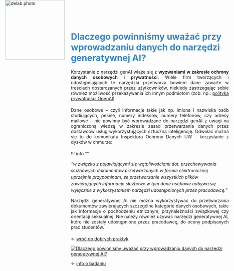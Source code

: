 <div style="position: absolute; top: 0; left: 1.3em; width: 190px; height: 190px; overflow: hidden;">
    <img src="/genai_site/assets/logo2.png" alt="delab photo" style="width: 100%; height: 100%; object-fit: contain; display: block;">
</div>

<h1 style="margin-top: 50px; color: #3485C8"> <b> Dlaczego powinniśmy uważać przy wprowadzaniu danych do narzędzi generatywnej AI?</b></h1>

<div style="text-align: justify; margin-bottom: 20px;">
Korzystanie z narzędzi genAI wiąże się z <b>wyzwaniami w zakresie ochrony danych osobowych i prywatności</b>. Wiele firm tworzących i udostępniających te narzędzia przetwarza bowiem dane zawarte w treściach dostarczanych przez użytkowników, niekiedy zastrzegając sobie również możliwość przekazywania ich innym podmiotom (zob. np.: <a href="https://openai.com/policies/privacy-policy/" target="_blank">polityka prywatności OpenAI</a>).
</div>
<div style="text-align: justify; margin-bottom: 20px;">
Dane osobowe – czyli informacje takie jak np. imiona i nazwiska osób studiujących, pesele, numery indeksów, numery telefonów, czy adresy mailowe – nie powinny być wprowadzane do narzędzi genAI z uwagi na ograniczoną wiedzę w zakresie zasad przetwarzania danych przez dostawców usług wykorzystujących sztuczną inteligencję. Odwołać można się tu do komunikatu Inspektora Ochrony Danych UW – korzystanie z dysków w chmurze:
</div>

!!! info ""
    <div style="font-size: 14px; line-height: 1.5;">
    <i>“w związku z pojawiającymi się wątpliwościami dot. przechowywania służbowych dokumentów przetwarzanych w formie elektronicznej uprzejmie przypominam, że przetwarzanie wszystkich plików zawierających informacje służbowe w tym dane osobowe odbywa się wyłącznie z wykorzystaniem narzędzi udostępnionych przez pracodawcę.”</i>
</div>

<div style="text-align: justify; margin-bottom: 20px;">
Narzędzi generatywnej AI nie można wykorzystywać do przetwarzania dokumentów zawierających szczególne kategorie danych osobowych, takie jak informacje o pochodzeniu etnicznym, przynależności związkowej czy orientacji seksualnej. Nie należy również używać narzędzi generatywnej AI, które nie zostały udostępnione przez pracodawcę, do oceny podpisanych prac studentów.
</div>

← [wróć do dobrych praktyk](cel.md)

<div class='tableauPlaceholder' id='viz1728393397144' style='position: relative'><noscript><a href='#'><img alt='Dlaczego powinniśmy uważać przy wprowadzaniu danych do narzędzi generatywnej AI? ' src='https:&#47;&#47;public.tableau.com&#47;static&#47;images&#47;Dl&#47;DlaczegopowinnismyuwazacprzywprowadzaniudanychdonarzedzigeneratywnejAI&#47;DlaczegopowinnimyuwaaprzywprowadzaniudanychdonarzdzigeneratywnejAI&#47;1_rss.png' style='border: none' /></a></noscript><object class='tableauViz'  style='display:none;'><param name='host_url' value='https%3A%2F%2Fpublic.tableau.com%2F' /> <param name='embed_code_version' value='3' /> <param name='site_root' value='' /><param name='name' value='DlaczegopowinnismyuwazacprzywprowadzaniudanychdonarzedzigeneratywnejAI&#47;DlaczegopowinnimyuwaaprzywprowadzaniudanychdonarzdzigeneratywnejAI' /><param name='tabs' value='no' /><param name='toolbar' value='yes' /><param name='static_image' value='https:&#47;&#47;public.tableau.com&#47;static&#47;images&#47;Dl&#47;DlaczegopowinnismyuwazacprzywprowadzaniudanychdonarzedzigeneratywnejAI&#47;DlaczegopowinnimyuwaaprzywprowadzaniudanychdonarzdzigeneratywnejAI&#47;1.png' /> <param name='animate_transition' value='yes' /><param name='display_static_image' value='yes' /><param name='display_spinner' value='yes' /><param name='display_overlay' value='yes' /><param name='display_count' value='yes' /><param name='language' value='en-GB' /></object></div>                <script type='text/javascript'>                    var divElement = document.getElementById('viz1728393397144');                    var vizElement = divElement.getElementsByTagName('object')[0];                    if ( divElement.offsetWidth > 800 ) { vizElement.style.width='700px';vizElement.style.height='527px';} else if ( divElement.offsetWidth > 500 ) { vizElement.style.width='700px';vizElement.style.height='527px';} else { vizElement.style.width='100%';vizElement.style.height='727px';}                     var scriptElement = document.createElement('script');                    scriptElement.src = 'https://public.tableau.com/javascripts/api/viz_v1.js';                    vizElement.parentNode.insertBefore(scriptElement, vizElement);                </script>

← [info o badaniu](badanie.md)